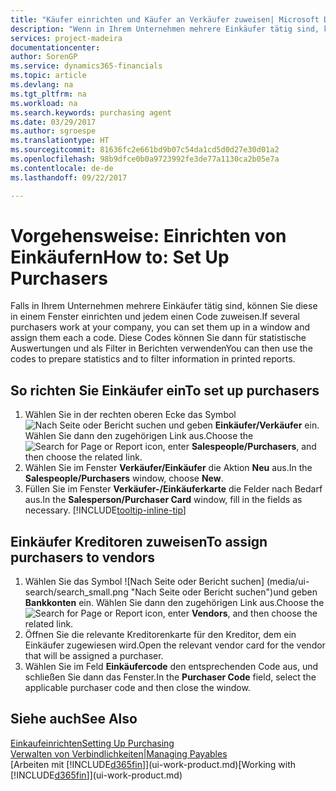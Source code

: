 ```yaml
---
title: "Käufer einrichten und Käufer an Verkäufer zuweisen| Microsoft Docs"
description: "Wenn in Ihrem Unternehmen mehrere Einkäufer tätig sind, können Sie diese für statistische Analyse organisieren."
services: project-madeira
documentationcenter: 
author: SorenGP
ms.service: dynamics365-financials
ms.topic: article
ms.devlang: na
ms.tgt_pltfrm: na
ms.workload: na
ms.search.keywords: purchasing agent
ms.date: 03/29/2017
ms.author: sgroespe
ms.translationtype: HT
ms.sourcegitcommit: 81636fc2e661bd9b07c54da1cd5d0d27e30d01a2
ms.openlocfilehash: 98b9dfce0b0a9723992fe3de77a1130ca2b05e7a
ms.contentlocale: de-de
ms.lasthandoff: 09/22/2017

---
```

# <a name="how-to-set-up-purchasers"></a><span data-ttu-id="93861-103">Vorgehensweise: Einrichten von Einkäufern</span><span class="sxs-lookup"><span data-stu-id="93861-103">How to: Set Up Purchasers</span></span>
<span data-ttu-id="93861-104">Falls in Ihrem Unternehmen mehrere Einkäufer tätig sind, können Sie diese in einem Fenster einrichten und jedem einen Code zuweisen.</span><span class="sxs-lookup"><span data-stu-id="93861-104">If several purchasers work at your company, you can set them up in a window and assign them each a code.</span></span> <span data-ttu-id="93861-105">Diese Codes können Sie dann für statistische Auswertungen und als Filter in Berichten verwenden</span><span class="sxs-lookup"><span data-stu-id="93861-105">You can then use the codes to prepare statistics and to filter information in printed reports.</span></span>

## <a name="to-set-up-purchasers"></a><span data-ttu-id="93861-106">So richten Sie Einkäufer ein</span><span class="sxs-lookup"><span data-stu-id="93861-106">To set up purchasers</span></span>
1. <span data-ttu-id="93861-107">Wählen Sie in der rechten oberen Ecke das Symbol ![Nach Seite oder Bericht suchen](media/ui-search/search_small.png "Nach Seite oder Bericht suchen") und geben **Einkäufer/Verkäufer** ein. Wählen Sie dann den zugehörigen Link aus.</span><span class="sxs-lookup"><span data-stu-id="93861-107">Choose the ![Search for Page or Report](media/ui-search/search_small.png "Search for Page or Report icon") icon, enter **Salespeople/Purchasers**, and then choose the related link.</span></span>
2. <span data-ttu-id="93861-108">Wählen Sie im Fenster **Verkäufer/Einkäufer** die Aktion **Neu** aus.</span><span class="sxs-lookup"><span data-stu-id="93861-108">In the **Salespeople/Purchasers** window, choose **New**.</span></span>
3. <span data-ttu-id="93861-109">Füllen Sie im Fenster **Verkäufer-/Einkäuferkarte** die Felder nach Bedarf aus.</span><span class="sxs-lookup"><span data-stu-id="93861-109">In the **Salesperson/Purchaser Card** window, fill in the fields as necessary.</span></span> [!INCLUDE[tooltip-inline-tip](includes/tooltip-inline-tip_md.md)]

## <a name="to-assign-purchasers-to-vendors"></a><span data-ttu-id="93861-110">Einkäufer Kreditoren zuweisen</span><span class="sxs-lookup"><span data-stu-id="93861-110">To assign purchasers to vendors</span></span>
1. <span data-ttu-id="93861-111">Wählen Sie das Symbol ![Nach Seite oder Bericht suchen] (media/ui-search/search_small.png "Nach Seite oder Bericht suchen")und geben **Bankkonten** ein. Wählen Sie dann den zugehörigen Link aus.</span><span class="sxs-lookup"><span data-stu-id="93861-111">Choose the ![Search for Page or Report](media/ui-search/search_small.png "Search for Page or Report icon") icon, enter **Vendors**, and then choose the related link.</span></span>
2. <span data-ttu-id="93861-112">Öffnen Sie die relevante Kreditorenkarte für den Kreditor, dem ein Einkäufer zugewiesen wird.</span><span class="sxs-lookup"><span data-stu-id="93861-112">Open the relevant vendor card for the vendor that will be assigned a purchaser.</span></span>
3. <span data-ttu-id="93861-113">Wählen Sie im Feld **Einkäufercode** den entsprechenden Code aus, und schließen Sie dann das Fenster.</span><span class="sxs-lookup"><span data-stu-id="93861-113">In the **Purchaser Code** field, select the applicable purchaser code and then close the window.</span></span>

## <a name="see-also"></a><span data-ttu-id="93861-114">Siehe auch</span><span class="sxs-lookup"><span data-stu-id="93861-114">See Also</span></span>
[<span data-ttu-id="93861-115">Einkaufeinrichten</span><span class="sxs-lookup"><span data-stu-id="93861-115">Setting Up Purchasing</span></span>](purchasing-setup-purchasing.md)  
[<span data-ttu-id="93861-116">Verwalten von Verbindlichkeiten|</span><span class="sxs-lookup"><span data-stu-id="93861-116">Managing Payables</span></span>](payables-manage-payables.md)  
<span data-ttu-id="93861-117">[Arbeiten mit [!INCLUDE[d365fin](includes/d365fin_md.md)]](ui-work-product.md)</span><span class="sxs-lookup"><span data-stu-id="93861-117">[Working with [!INCLUDE[d365fin](includes/d365fin_md.md)]](ui-work-product.md)</span></span>

